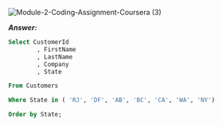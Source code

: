 ![Module-2-Coding-Assignment-Coursera (3)](https://user-images.githubusercontent.com/79485961/170842719-0704db7c-3baf-42d4-90b6-7aca266b92fe.png)

***Answer:***

```sql
Select CustomerId
        , FirstName
        , LastName
        , Company
        , State

From Customers

Where State in ( 'RJ', 'DF', 'AB', 'BC', 'CA', 'WA', 'NY')

Order by State;


```
